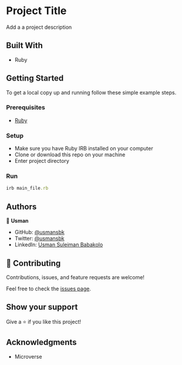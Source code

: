 # Project Title

Add a a project description

## Built With

- Ruby

## Getting Started

To get a local copy up and running follow these simple example steps.

### Prerequisites

- [Ruby](https://www.ruby-lang.org/en/)

### Setup

- Make sure you have Ruby IRB installed on your computer
- Clone or download this repo on your machine
- Enter project directory

### Run

```rb
irb main_file.rb
```

## Authors

👤 **Usman**

- GitHub: [@usmansbk](https://github.com/usmansbk)
- Twitter: [@usmansbk](https://twitter.com/usmansbk)
- LinkedIn: [Usman Suleiman Babakolo](https://linkedin.com/in/usmansbk)

## 🤝 Contributing

Contributions, issues, and feature requests are welcome!

Feel free to check the [issues page](../../issues/).

## Show your support

Give a ⭐️ if you like this project!

## Acknowledgments

- Microverse
